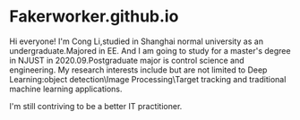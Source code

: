 # Fakerworker.github.io

Hi everyone! 
I'm Cong Li,studied in Shanghai normal university as an undergraduate.Majored in EE.
And I am going to study for a master's degree in NJUST in 2020.09.Postgraduate major is control science and engineering.
My research interests include but are not limited to Deep Learning:object detection\Image Processing\Target tracking and traditional machine learning applications.

I'm still contriving to be a better IT practitioner.
